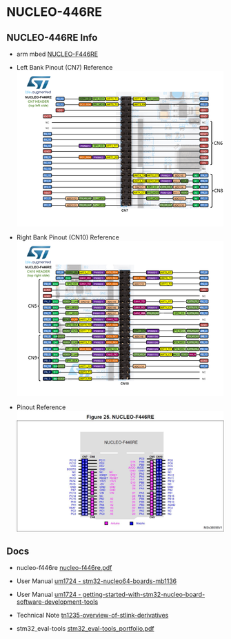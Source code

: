 # NUCLEO-446RE

## NUCLEO-446RE Info

* arm mbed [NUCLEO-F446RE](https://os.mbed.com/platforms/ST-Nucleo-F446RE/)

* Left Bank Pinout (CN7) Reference
![F446RE-PIN Left Bank (CN7)](images/nucleo_f446re_morpho_left_2021_10_26.png)

* Right Bank Pinout (CN10) Reference
![F446RE-PIN Right Bank (CN10)](images/nucleo_f446re_morpho_right_2021_10_26.png)

* Pinout Reference
![F446RE-PIN](images/F446RE-PIN.JPG)

## Docs

* nucleo-f446re [nucleo-f446re.pdf](nucleo-f446re.pdf)

* User Manual  [um1724 - stm32-nucleo64-boards-mb1136](um1724-stm32-nucleo64-boards-mb1136-stmicroelectronics.pdf)

* User Manual  [um1724 - getting-started-with-stm32-nucleo-board-software-development-tools](um1727-getting-started-with-stm32-nucleo-board-software-development-tools-stmicroelectronics.pdf)

* Technical Note [tn1235-overview-of-stlink-derivatives](tn1235-overview-of-stlink-derivatives-stmicroelectronics.pdf)

* stm32_eval-tools [stm32_eval-tools_portfolio.pdf](stm32_eval-tools_portfolio.pdf)
